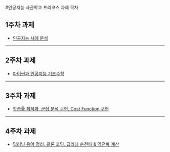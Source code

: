 #인공지능 사관학교 프리코스 과제 목차

## 1주차 과제
  * [인공지능 사례 분석](https://github.com/qsoo/hello-gj-precourse/blob/master/1_week.ipynb)

* * *

## 2주차 과제
  * [파이썬과 인공지능 기초수학](https://github.com/qsoo/hello-gj-precourse/blob/master/2%EC%A3%BC%EC%B0%A8%EA%B3%BC%EC%A0%9C.ipynb)
  
* * *

## 3주차 과제
  * [학습률 최적화, 군집 분석 구현, Cost Function 구현](https://github.com/qsoo/hello-gj-precourse/blob/2week/3_week.ipynb)

* * *

## 4주차 과제
  * [딥러닝 용어 정리, 클론 코딩, 딥러닝 순전파 & 역전파 계산](https://github.com/qsoo/hello-gj-precourse/blob/2week/4_week.ipynb)
